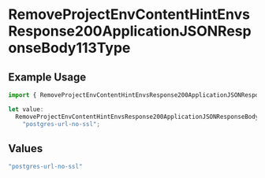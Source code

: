 # RemoveProjectEnvContentHintEnvsResponse200ApplicationJSONResponseBody113Type

## Example Usage

```typescript
import { RemoveProjectEnvContentHintEnvsResponse200ApplicationJSONResponseBody113Type } from "@vercel/sdk/models/operations";

let value:
  RemoveProjectEnvContentHintEnvsResponse200ApplicationJSONResponseBody113Type =
    "postgres-url-no-ssl";
```

## Values

```typescript
"postgres-url-no-ssl"
```